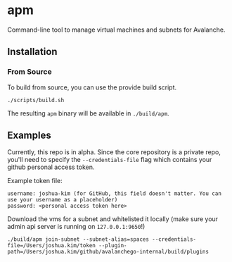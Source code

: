 # apm
Command-line tool to manage virtual machines and subnets for Avalanche. 

## Installation

### From Source
To build from source, you can use the provide build script.
```
./scripts/build.sh
```
The resulting `apm` binary will be available in `./build/apm`.

## Examples
Currently, this repo is in alpha. Since the core repository is a private repo, you'll need to specify the `--credentials-file` flag which contains your github personal access token. 

Example token file:
```
username: joshua-kim (for GitHub, this field doesn't matter. You can use your username as a placeholder)
password: <personal access token here>
```

Download the vms for a subnet and whitelisted it locally (make sure your admin api server is running on `127.0.0.1:9650`!)
```
./build/apm join-subnet --subnet-alias=spaces --credentials-file=/Users/joshua.kim/token --plugin-path=/Users/joshua.kim/github/avalanchego-internal/build/plugins
```
